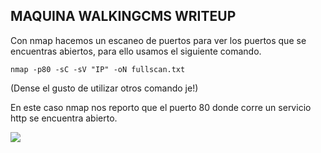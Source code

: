 ## MAQUINA WALKINGCMS WRITEUP 

Con nmap hacemos un escaneo de puertos para ver los puertos que se encuentras abiertos, para ello usamos el siguiente comando.

````console
nmap -p80 -sC -sV "IP" -oN fullscan.txt
````
(Dense el gusto de utilizar otros comando je!)

En este caso nmap nos reporto que el puerto 80 donde corre un servicio http se encuentra abierto.

![](https://github.com/Qu0kk4/Quokk4/blob/main/HackMyVm/image/Screenshot%202024-05-22%20191524.png)




